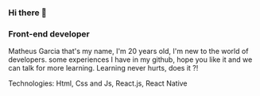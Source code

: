 ### Hi there 👋

### Front-end developer

Matheus Garcia that's my name, I'm 20 years old, I'm new to the world of developers. some experiences I have in my github, hope you like it and we can talk for more learning. Learning never hurts, does it ?!

Technologies: Html, Css and Js, React.js, React Native
